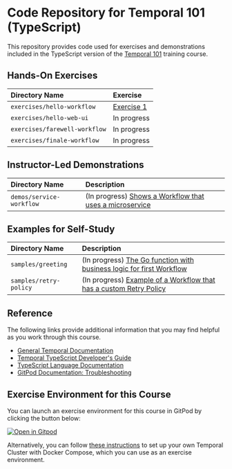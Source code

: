# Code Repository for Temporal 101 (TypeScript)
This repository provides code used for exercises and demonstrations
included in the TypeScript version of the [Temporal 101]() training course.


## Hands-On Exercises

Directory Name                | Exercise
:---------------------------- | :----------------------------
`exercises/hello-workflow`    | [Exercise 1](exercises/hello-workflow/README.md)
`exercises/hello-web-ui`      | In progress
`exercises/farewell-workflow` | In progress
`exercises/finale-workflow`   | In progress


## Instructor-Led Demonstrations
Directory Name                         | Description
:------------------------------------- | :----------------------------------------------------------------------------------
`demos/service-workflow`                | (In progress) [Shows a Workflow that uses a microservice]()



## Examples for Self-Study
Directory Name                         | Description
:------------------------------------- | :----------------------------------------------------------------------------------
`samples/greeting`                     | (In progress) [The Go function with business logic for first Workflow]()
`samples/retry-policy`                 | (In progress) [Example of a Workflow that has a custom Retry Policy]()


## Reference
The following links provide additional information that you may find helpful as you work through this course.
* [General Temporal Documentation](https://docs.temporal.io/)
* [Temporal TypeScript Developer's Guide](https://docs.temporal.io/application-development?lang=typescript)
* [TypeScript Language Documentation](https://www.typescriptlang.org/)
* [GitPod Documentation: Troubleshooting](https://www.gitpod.io/docs/troubleshooting)


## Exercise Environment for this Course
You can launch an exercise environment for this course in GitPod by clicking the button below:

[![Open in Gitpod](https://gitpod.io/button/open-in-gitpod.svg)](https://gitpod.io/#https://github.com/temporalio/edu-101-typescript-code)

Alternatively, you can follow 
[these instructions](https://learn.temporal.io/getting_started/typescript/hello_world_in_typescript/) to set up your own Temporal Cluster with Docker Compose, which you can use as an exercise environment.